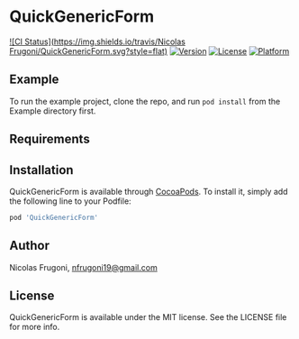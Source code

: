 # QuickGenericForm

[![CI Status](https://img.shields.io/travis/Nicolas Frugoni/QuickGenericForm.svg?style=flat)](https://travis-ci.org/frugoman/QuickGenericForm)
[![Version](https://img.shields.io/cocoapods/v/QuickGenericForm.svg?style=flat)](https://cocoapods.org/pods/QuickGenericForm)
[![License](https://img.shields.io/cocoapods/l/QuickGenericForm.svg?style=flat)](https://cocoapods.org/pods/QuickGenericForm)
[![Platform](https://img.shields.io/cocoapods/p/QuickGenericForm.svg?style=flat)](https://cocoapods.org/pods/QuickGenericForm)

## Example

To run the example project, clone the repo, and run `pod install` from the Example directory first.

## Requirements

## Installation

QuickGenericForm is available through [CocoaPods](https://cocoapods.org). To install
it, simply add the following line to your Podfile:

```ruby
pod 'QuickGenericForm'
```

## Author

Nicolas Frugoni, nfrugoni19@gmail.com

## License

QuickGenericForm is available under the MIT license. See the LICENSE file for more info.
